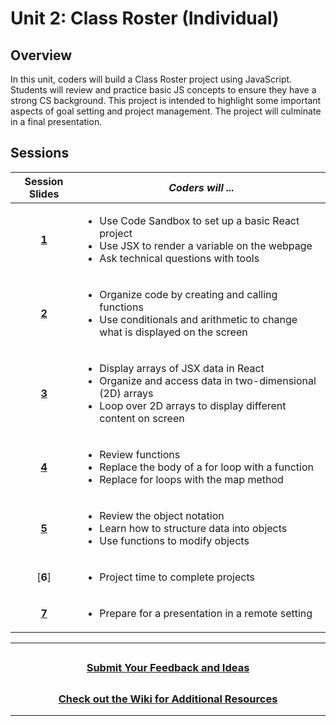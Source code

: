# Unit 2: Class Roster (Individual)

## Overview
In this unit, coders will build a Class Roster project using JavaScript. Students will review and practice basic JS concepts to ensure they have a strong CS background. This project is intended to highlight some important aspects of goal setting and project management. The project will culminate in a final presentation.

## Sessions 
|Session Slides|*Coders will ...*|
|:-------:|-------|
|[**1**](https://docs.google.com/presentation/d/15R8Fu8--MCHIwN4oMdHIS8E0Uxvyu_qcsYTPI2NkBNc/edit#slide=id.ge6d7114024_0_0)|<ul><li>Use Code Sandbox to set up a basic React project</li><li>Use JSX to render a variable on the webpage</li><li>Ask technical questions with tools</li></ul>| 
|[**2**](https://docs.google.com/presentation/d/1Hv_KGHgWq1HIbRDXFSV17-oCX3unBVFVvoLFU9nDUMg/edit#slide=id.gb48af952f2_0_0)|<ul><li>Organize code by creating and calling functions</li><li>Use conditionals and arithmetic to change what is displayed on the screen</li></ul>|
|[**3**](https://docs.google.com/presentation/d/1vI8up-tQQppFR18CWgd2Ug1F1yNaEal5SxIYgiL7U4c/edit#slide=id.gb48af952f2_0_0)|<ul><li>Display arrays of JSX data in React</li><li>Organize and access data in two-dimensional (2D) arrays</li><li>Loop over 2D arrays to display different content on screen</li></ul>|
|[**4**](https://docs.google.com/presentation/d/1WzyGdEFILKw6AxZyiGEEfNqcTaiV8QKEF1jgJNKgUIo/edit#slide=id.ge6d7114024_0_0)|<ul><li>Review functions</li><li>Replace the body of a for loop with a function</li><li>Replace for loops with the map method</li></ul>|
|[**5**](https://docs.google.com/presentation/d/1dSuCHsymz_DSl3F5hxwxZorWc1suXAtpcV-i-hO0dMs/edit#slide=id.gb48af952f2_0_0)|<ul><li>Review the object notation</li><li>Learn how to structure data into objects</li><li>Use functions to modify objects</li></ul>|
|[**6**]|<ul><li>Project time to complete projects</li></ul>|
|[**7**](https://docs.google.com/presentation/d/1J9JtHsnAo59_v7pKVDCUW_39GAsP2aJe7jcJJPPbJsQ/edit#slide=id.g3d4bf58eac_0_10)|<ul><li>Prepare for a presentation in a remote setting</li></ul>| 

---
## <h3 align="center"><a href="https://docs.google.com/forms/d/e/1FAIpQLSc4oUNSthmU63TqlzUOOWd3buX3tGVIPRNDm0tsLB_nOONRLQ/viewform">Submit Your Feedback and Ideas</a></h3>

## <h3 align="center"><a href="https://github.com/itscodenation/curriculum-21-22/wiki">Check out the Wiki for Additional Resources</a></h3>

---
